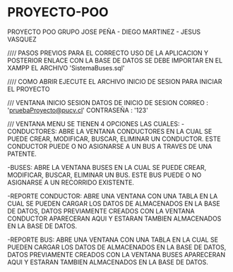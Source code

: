 # PROYECTO-POO
PROYECTO POO GRUPO JOSE PEÑA - DIEGO MARTINEZ - JESUS VASQUEZ

//// PASOS PREVIOS
PARA EL CORRECTO USO DE LA APLICACION Y POSTERIOR ENLACE CON LA BASE DE DATOS SE DEBE IMPORTAR EN EL XAMPP EL ARCHIVO 'SistemaBuses.sql'

//// COMO ABRIR
EJECUTE EL ARCHIVO INICIO DE SESION PARA INICIAR EL PROYECTO

/// VENTANA INICIO SESION
DATOS DE INICIO DE SESION
CORREO : 'pruebaProyecto@pucv.cl'
CONTRASEÑA : '123'

/// VENTANA MENU
SE TIENEN 4 OPCIONES LAS CUALES:
-CONDUCTORES: ABRE LA VENTANA CONDUCTORES EN LA CUAL SE PUEDE CREAR, MODIFICAR, BUSCAR, ELIMINAR UN CONDUCTOR. ESTE CONDUCTOR PUEDE O NO ASIGNARSE A UN BUS A TRAVES DE UNA PATENTE.

-BUSES: ABRE LA VENTANA BUSES EN LA CUAL SE PUEDE CREAR, MODIFICAR, BUSCAR, ELIMINAR UN BUS. ESTE BUS PUEDE O NO ASIGNARSE A UN RECORRIDO EXISTENTE.

-REPORTE CONDUCTOR: ABRE UNA VENTANA CON UNA TABLA EN LA CUAL SE PUEDEN CARGAR LOS DATOS DE ALMACENADOS EN LA BASE DE DATOS,
 DATOS PREVIAMENTE CREADOS CON LA VENTANA CONDUCTOR APARECERAN AQUI Y ESTARAN TAMBIEN ALMACENADOS EN LA BASE DE DATOS.
 
-REPORTE BUS: ABRE UNA VENTANA CON UNA TABLA EN LA CUAL SE PUEDEN CARGAR LOS DATOS DE ALMACENADOS EN LA BASE DE DATOS,
 DATOS PREVIAMENTE CREADOS CON LA VENTANA BUSES APARECERAN AQUI Y ESTARAN TAMBIEN ALMACENADOS EN LA BASE DE DATOS.


